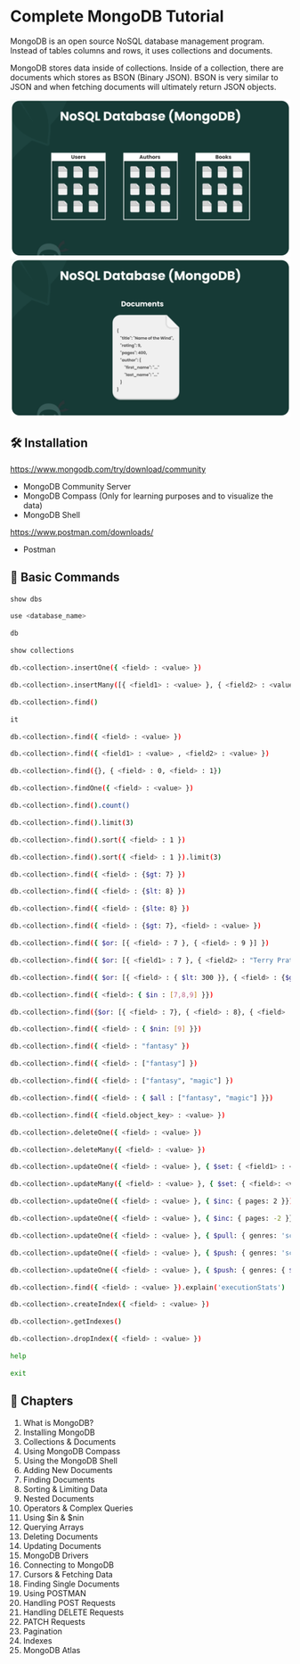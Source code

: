 # Complete MongoDB Tutorial

MongoDB is an open source NoSQL database management program. Instead of tables columns and rows, it uses collections and documents.

MongoDB stores data inside of collections. Inside of a collection, there are documents which stores as BSON (Binary JSON). BSON is very similar to JSON and when fetching documents will ultimately return JSON objects.

<img src="./images/mongodb-1.png" alt="MongoDB Collection">
<img src="./images/mongodb-2.png" alt="MongoDB Documents">

## 🛠 Installation

https://www.mongodb.com/try/download/community

- MongoDB Community Server
- MongoDB Compass (Only for learning purposes and to visualize the data)
- MongoDB Shell

https://www.postman.com/downloads/

- Postman

## 🤖 Basic Commands

```sh
show dbs
```

```sh
use <database_name>
```

```sh
db
```

```sh
show collections
```

```sh
db.<collection>.insertOne({ <field> : <value> })
```

```sh
db.<collection>.insertMany([{ <field1> : <value> }, { <field2> : <value> }])
```

```sh
db.<collection>.find()
```

```sh
it
```

```sh
db.<collection>.find({ <field> : <value> })
```

```sh
db.<collection>.find({ <field1> : <value> , <field2> : <value> })
```

```sh
db.<collection>.find({}, { <field> : 0, <field> : 1})
```

```sh
db.<collection>.findOne({ <field> : <value> })
```

```sh
db.<collection>.find().count()
```

```sh
db.<collection>.find().limit(3)
```

```sh
db.<collection>.find().sort({ <field> : 1 })
```

```sh
db.<collection>.find().sort({ <field> : 1 }).limit(3)
```

```sh
db.<collection>.find({ <field> : {$gt: 7} })
```

```sh
db.<collection>.find({ <field> : {$lt: 8} })
```

```sh
db.<collection>.find({ <field> : {$lte: 8} })
```

```sh
db.<collection>.find({ <field> : {$gt: 7}, <field> : <value> })
```

```sh
db.<collection>.find({ $or: [{ <field> : 7 }, { <field> : 9 }] })
```

```sh
db.<collection>.find({ $or: [{ <field1> : 7 }, { <field2> : "Terry Pratchett" }] })
```

```sh
db.<collection>.find({ $or: [{ <field> : { $lt: 300 }}, { <field> : {$gt: 400}}] })
```

```sh
db.<collection>.find({ <field>: { $in : [7,8,9] }})
```

```sh
db.<collection>.find({$or: [{ <field> : 7}, { <field> : 8}, { <field> : 9}]})
```

```sh
db.<collection>.find({ <field> : { $nin: [9] }})
```

```sh
db.<collection>.find({ <field> : "fantasy" })
```

```sh
db.<collection>.find({ <field> : ["fantasy"] })
```

```sh
db.<collection>.find({ <field> : ["fantasy", "magic"] })
```

```sh
db.<collection>.find({ <field> : { $all : ["fantasy", "magic"] }})
```

```sh
db.<collection>.find({ <field.object_key> : <value> })
```

```sh
db.<collection>.deleteOne({ <field> : <value> })
```

```sh
db.<collection>.deleteMany({ <field> : <value> })
```

```sh
db.<collection>.updateOne({ <field> : <value> }, { $set: { <field1> : <value> , <field2> : <value> }})
```

```sh
db.<collection>.updateMany({ <field> : <value> }, { $set: { <field>: <value> }})
```

```sh
db.<collection>.updateOne({ <field> : <value> }, { $inc: { pages: 2 }})
```

```sh
db.<collection>.updateOne({ <field> : <value> }, { $inc: { pages: -2 }})
```

```sh
db.<collection>.updateOne({ <field> : <value> }, { $pull: { genres: 'sci-fi' }})
```

```sh
db.<collection>.updateOne({ <field> : <value> }, { $push: { genres: 'sci-fi' }})
```

```sh
db.<collection>.updateOne({ <field> : <value> }, { $push: { genres: { $each: ['1','2'] }}})
```

```sh
db.<collection>.find({ <field> : <value> }).explain('executionStats')
```

```sh
db.<collection>.createIndex({ <field> : <value> })
```

```sh
db.<collection>.getIndexes()
```

```sh
db.<collection>.dropIndex({ <field> : <value> })
```

```sh
help
```

```sh
exit
```

## 📖 Chapters

1. What is MongoDB?
1. Installing MongoDB
1. Collections & Documents
1. Using MongoDB Compass
1. Using the MongoDB Shell
1. Adding New Documents
1. Finding Documents
1. Sorting & Limiting Data
1. Nested Documents
1. Operators & Complex Queries
1. Using \$in & $nin
1. Querying Arrays
1. Deleting Documents
1. Updating Documents
1. MongoDB Drivers
1. Connecting to MongoDB
1. Cursors & Fetching Data
1. Finding Single Documents
1. Using POSTMAN
1. Handling POST Requests
1. Handling DELETE Requests
1. PATCH Requests
1. Pagination
1. Indexes
1. MongoDB Atlas
